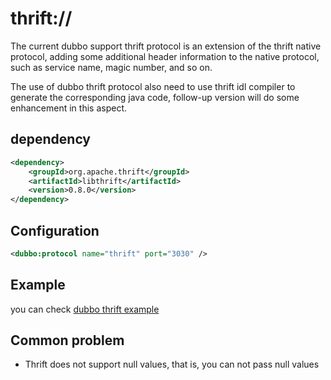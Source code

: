 # thrift://

The current dubbo support thrift protocol is an extension of the thrift native protocol, adding some additional header information to the native protocol, such as service name, magic number, and so on.

The use of dubbo thrift protocol also need to use thrift idl compiler to generate the corresponding java code, follow-up version will do some enhancement in this aspect.

## dependency

```xml
<dependency>
    <groupId>org.apache.thrift</groupId>
    <artifactId>libthrift</artifactId>
    <version>0.8.0</version>
</dependency>
```

## Configuration


```xml
<dubbo:protocol name="thrift" port="3030" />
```

## Example

you can check [dubbo thrift example](https://github.com/alibaba/dubbo/tree/master/dubbo-rpc/dubbo-rpc-thrift/src/test/java/com/alibaba/dubbo/rpc/protocol/thrift/examples)

## Common problem

* Thrift does not support null values, that is, you can not pass null values



